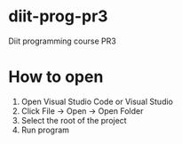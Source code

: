 # diit-prog-pr3
Diit programming course PR3

# How to open

1. Open Visual Studio Code or Visual Studio
2. Click File -> Open -> Open Folder
3. Select the root of the project
4. Run program